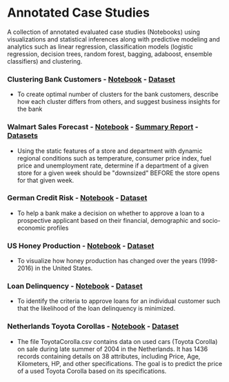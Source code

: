 # Annotated Case Studies
A collection of annotated evaluated case studies (Notebooks) using visualizations and statistical inferences along with predictive modeling and analytics such as linear regression, classification models (logistic regression, decision trees, random forest, bagging, adaboost, ensemble classifiers) and clustering.

### Clustering Bank Customers - [Notebook](https://github.com/cdgphysics/Case-Studies/blob/master/Bank_Customer_Loan.ipynb) - [Dataset](https://github.com/cdgphysics/Case-Studies/blob/master/Loan_Customers.csv)
* To create optimal number of clusters for the bank customers, describe how each cluster differs from others, and suggest business insights for the bank

### Walmart Sales Forecast - [Notebook](https://github.com/cdgphysics/Case-Studies/blob/master/busi_650_project.ipynb) - [Summary Report](https://github.com/cdgphysics/Case-Studies/blob/master/Team%20Project_Walmart%20Report.pdf) - [Datasets](https://github.com/cdgphysics/Case-Studies/tree/master/Walmart%20Data)
* Using the static features of a store and department with dynamic regional conditions such as temperature, consumer price index, fuel price and unemployment rate, determine if a department of a given store for a given week should be "downsized" BEFORE the store opens for that given week.

### German Credit Risk - [Notebook](https://github.com/cdgphysics/Case-Studies/blob/master/German_Credit_Risk.ipynb) - [Dataset](https://github.com/cdgphysics/Case-Studies/blob/master/German_Credit.csv)
* To help a bank make a decision on whether to approve a loan to a prospective applicant based on their financial, demographic and socio-economic profiles

### US Honey Production - [Notebook](https://github.com/cdgphysics/Case-Studies/blob/master/Honey_Case_CGriffith.ipynb) - [Dataset](https://github.com/cdgphysics/Case-Studies/blob/master/honeyproduction1998-2016.csv)
* To visualize how honey production has changed over the years (1998-2016) in the United States.

### Loan Delinquency - [Notebook](https://github.com/cdgphysics/Case-Studies/blob/master/Loan_Study.ipynb) - [Dataset](https://github.com/cdgphysics/Case-Studies/blob/master/Loan_Delinquent_Dataset.csv)
* To identify the criteria to approve loans for an individual customer such that the likelihood of the loan delinquency is minimized.

### Netherlands Toyota Corollas - [Notebook](https://github.com/cdgphysics/Case-Studies/blob/master/Toyota_Case_CGriffith.ipynb) - [Dataset](https://github.com/cdgphysics/Case-Studies/blob/master/ToyotaCorolla.csv)
* The file ToyotaCorolla.csv contains data on used cars (Toyota Corolla) on sale during late summer of 2004 in the Netherlands. It has 1436 records containing details on 38 attributes, including Price, Age, Kilometers, HP, and other specifications. The goal is to predict the price of a used Toyota Corolla based on its specifications.
